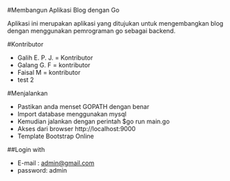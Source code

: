 #Membangun Aplikasi Blog dengan Go

Aplikasi ini merupakan aplikasi yang ditujukan untuk mengembangkan
blog dengan menggunakan pemrograman go sebagai backend.

#Kontributor
- Galih E. P. J. = Kontributor
- Galang G. F = kontributor
- Faisal M = kontributor
- test 2

#Menjalankan
- Pastikan anda menset GOPATH dengan benar
- Import database menggunakan mysql
- Kemudian jalankan dengan perintah $go run main.go
- Akses dari browser http://localhost:9000
- Template Bootstrap Online

##Login with 
- E-mail  : admin@gmail.com
- password: admin
